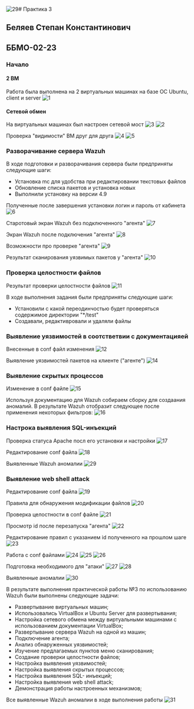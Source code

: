 ![29](https://github.com/user-attachments/assets/d57c90de-972c-4dd8-9a0b-9717e8dcc990)# Практика 3
## Беляев Степан Константинович
## ББМО-02-23

### Начало
#### 2 ВМ
Работа была выполнена на 2 виртуальных машинах на базе ОС Ubuntu, client и server
![1](https://github.com/user-attachments/assets/ec56e78e-5801-4528-90c1-21eaf8e7d15f)

#### Сетевой обмен
На виртуальных машинах был настроен сетевой мост
![3](https://github.com/user-attachments/assets/f146d885-381e-49ec-b196-05630dbadb12)
![2](https://github.com/user-attachments/assets/1d8549bb-eaeb-4086-9005-24f7010b6567)

Проверка "видимости" ВМ друг для друга
![4](https://github.com/user-attachments/assets/8c9793ea-7834-4e61-9070-2ec6773c58d0)
![5](https://github.com/user-attachments/assets/dcfcca07-08b6-45c8-9ddf-9e5a33c457d0)

### Разворачивание сервера Wazuh
В ходе подготовки и разворачивания сервера были предприняты следующие шаги:
- Установка mc для удобства при редактировании текстовых файлов
- Обновление списка пакетов и установка новых
- Выполнили установку на версии 4.9

Полученные после завершения установки логин и пароль от кабинета
![6](https://github.com/user-attachments/assets/4f8e0039-0d7d-4f1b-be10-8ec3e83a5af1)

Старотовый экран Wazuh без подключенного "агента"
![7](https://github.com/user-attachments/assets/fd932f39-8448-42ab-8f38-3ca351b673b3)

Экран Wazuh после подключения "агента"
![8](https://github.com/user-attachments/assets/363a59a3-6aa0-4964-81dc-06b213e0fd60)

Возможности про проверке "агента"
![9](https://github.com/user-attachments/assets/473af554-777a-4175-9720-d27a8b00aca0)

Результат сканирования уязвимых пакетов у "агента"
![10](https://github.com/user-attachments/assets/69ec5951-dded-46f7-a8bc-d74b4a230911)

### Проверка целостности файлов

Результат проверки целостности файлов
![11](https://github.com/user-attachments/assets/5db4826a-2e04-4425-99e5-7d2a0e45536a)

В ходе выполнения задания были предприняты следующие шаги:
- Установили с какой переодинчостью будет проверяться содержимое директории "*/test"
- Создавали, редактивровали и удаляли файлы

### Выявление уязвимостей в соотстветвии с документацияей

Внесенные в conf файл изменения
![12](https://github.com/user-attachments/assets/d7bdb7f2-8c19-4faf-82fb-8389a3d4497f)

Выявление уязвимостей пакетов на клиенте ("агенте")
![14](https://github.com/user-attachments/assets/3aff54fb-47eb-4478-aff5-de3a0bd6a424)

### Выявление скрытых процессов

Изменение в conf файле
![15](https://github.com/user-attachments/assets/153e6f7c-edde-4e06-a2a5-660490ded9ec)

Используя документацию для Wazuh собираем сборку для создаания аномалий. В результате Wazuh отобразит следующее после применения некоторых фильтров:
![16](https://github.com/user-attachments/assets/3d22dff7-d270-407d-ba60-67111aef4eba)

### Наcтрока выявления SQL-инъекций

Проверка статуса Apache посл его установки и настройки
![17](https://github.com/user-attachments/assets/4bda0088-ac10-4229-9473-be47e7e505a1)

Редактирование conf файла
![18](https://github.com/user-attachments/assets/b6e491ce-ea8c-4567-a224-a0bfa103bdb3)

Выявленные Wazuh аномалии
![29](https://github.com/user-attachments/assets/2eac4d44-df22-400d-acf8-2d2330096fb2)

### Выявление web shell attack

Редактирование conf файла
![19](https://github.com/user-attachments/assets/f6593c38-ed00-46ab-890c-2a270597cc39)

Правила для обнаружения модификации файлов
![20](https://github.com/user-attachments/assets/90978f4f-b7ce-4fde-8b77-cceae79fe52c)

Проверка целостности в conf файле
![21](https://github.com/user-attachments/assets/3b207c70-e846-46d0-a922-7ee915b2198b)

Просмотр id после перезапуска "агента"
![22](https://github.com/user-attachments/assets/7a1a612e-e42f-4959-bdbc-a0005a079f62)

Редактирование правил с указанием id полученного на прошлом шаге
![23](https://github.com/user-attachments/assets/2cf6f2bb-4d95-46a3-86e7-f4a69a53e02e)

Работа с conf файлами
![24](https://github.com/user-attachments/assets/de6e636f-5fd4-491d-945b-63324218b476)
![25](https://github.com/user-attachments/assets/13ffe3d3-f92d-47d4-835c-8a66f02b63c3)
![26](https://github.com/user-attachments/assets/3c1ccefd-0113-41f0-a9db-c05972604941)

Подготовка необходимого для "атаки"
![27](https://github.com/user-attachments/assets/1101ae8d-54a9-4215-b902-3a425ae56139)
![28](https://github.com/user-attachments/assets/093311a7-8c2f-489c-8c0d-d4d788ffbfdf)

Выявленные аномалии
![30](https://github.com/user-attachments/assets/52ae3a4c-247f-4db3-b013-2c982e700a0d)

В результате выполнения практической работы №3 по использованию Wazuh были выполнены следующие задачи:

- Развертывание виртуальных машин;
- Использовались VirtualBox и Ubuntu Server для развертывания;
- Настройка сетевого обмена между виртуальными машинами с использованием документации VirtualBox;
- Развертывание сервера Wazuh на одной из машин;
- Подключение агента;
- Анализ обнаруженных уязвимостей;
- Изучение предлагаемых пунктов меню сканирования;
- Создание проверки целостности файлов;
- Настройка выявления уязвимостей;
- Настройка выявления скрытых процессов;
- Настройка выявления SQL- инъекций;
- Настройка выявления web shell attack;
- Демонстрация работы настроенных механизмов;

Все выявленные Wazuh аномалии в ходе выполнения работы
![31](https://github.com/user-attachments/assets/96ec1c62-fe01-4ef7-938c-8760c8f0b8a4)
























